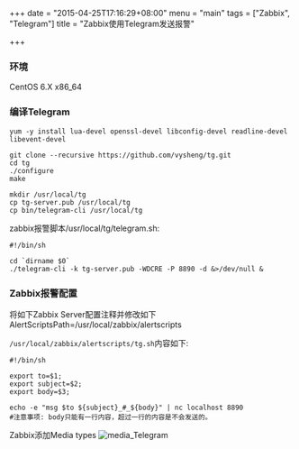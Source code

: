 +++
date = "2015-04-25T17:16:29+08:00"
menu = "main"
tags = ["Zabbix", "Telegram"]
title = "Zabbix使用Telegram发送报警"

+++

### 环境

CentOS 6.X x86_64

### 编译Telegram

    yum -y install lua-devel openssl-devel libconfig-devel readline-devel libevent-devel

    git clone --recursive https://github.com/vysheng/tg.git
    cd tg
    ./configure
    make

    mkdir /usr/local/tg
    cp tg-server.pub /usr/local/tg
    cp bin/telegram-cli /usr/local/tg


zabbix报警脚本/usr/local/tg/telegram.sh:

    #!/bin/sh

    cd `dirname $0`
    ./telegram-cli -k tg-server.pub -WDCRE -P 8890 -d &>/dev/null &

### Zabbix报警配置

将如下Zabbix Server配置注释并修改如下
AlertScriptsPath=/usr/local/zabbix/alertscripts

`/usr/local/zabbix/alertscripts/tg.sh`内容如下:

    #!/bin/sh

    export to=$1;
    export subject=$2;
    export body=$3;

    echo -e "msg $to ${subject}_#_${body}" | nc localhost 8890
    #注意事项: body只能有一行内容，超过一行的内容是不会发送的。

Zabbix添加Media types
![media_Telegram](http://m114-static.qiniudn.com/img/media_Telegram.png)
